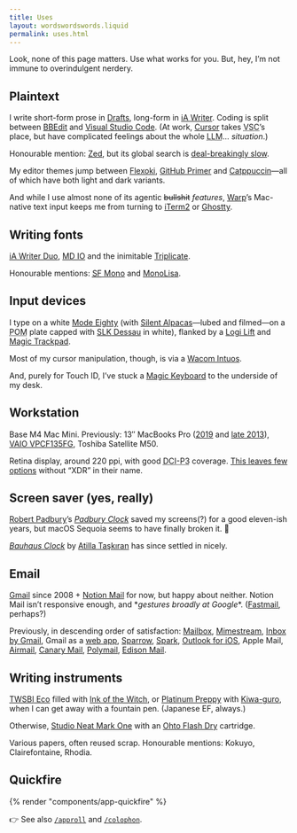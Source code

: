 ```yaml
---
title: Uses
layout: wordswordswords.liquid
permalink: uses.html
---
```


Look, none of this page matters. Use what works for you. But, hey, I’m not
immune to overindulgent nerdery.

## Plaintext

I write short-form prose in
<a href="https://getdrafts.com" rel="external nofollow" target="_blank">Drafts</a>,
long-form in
<a href="https://ia.net/writer" rel="external nofollow" target="_blank">iA&nbsp;Writer</a>.
Coding is split between
<a href="http://www.barebones.com/products/bbedit/index.html" rel="external nofollow" target="_blank">BBEdit</a>
and
<a href="https://code.visualstudio.com" rel="external nofollow" target="_blank">Visual
Studio Code</a>. <span class="dim">(At work,
<a href="https://www.cursor.com" rel="external nofollow" target="_blank">Cursor</a>
takes <abbr
title="Visual Studio Code">VSC</abbr>’s place, but have complicated feelings
about the whole <abbr title="Large Language Model">LLM</abbr>…
_situation_.)</span>

Honourable mention:
<a href="https://zed.dev" rel="external nofollow" target="_blank">Zed</a>, but
its global search is
<a href="https://github.com/zed-industries/zed/issues/4560" rel="external nofollow" target="_blank">deal-breakingly
slow</a>.

My editor themes jump between
<a href="https://stephango.com/flexoki" rel="external nofollow" target="_blank">Flexoki</a>,
<a href="https://github.com/primer/github-vscode-theme" rel="external nofollow" target="_blank">GitHub
Primer</a> and
<a href="https://catppuccin.com" rel="external nofollow" target="_blank">Catppuccin</a>&mdash;all
of which have both light and dark variants.

And while I use almost none of its agentic ~~bullshit~~ _features_,
<a href="https://www.warp.dev" rel="external nofollow" target="_blank">Warp</a>’s
Mac-native text input keeps me from turning to
<a href="https://iterm2.com" rel="external nofollow" target="_blank">iTerm2</a>
or
<a href="https://ghostty.org" rel="external nofollow" target="_blank">Ghostty</a>.

## Writing fonts

<a href="https://github.com/iaolo/iA-Fonts" rel="external nofollow" target="_blank">iA&nbsp;Writer
Duo</a>,
<a class="caps" href="https://mass-driver.com/typefaces/md-io" rel="external nofollow" target="_blank">MD&nbsp;IO</a>
and the inimitable
<a href="https://mbtype.com/fonts/triplicate/" rel="external nofollow" target="_blank">Triplicate</a>.

Honourable mentions:
<a href="https://developer.apple.com/fonts" rel="external nofollow" target="_blank"><abbr title="San Francisco">SF</abbr>&nbsp;Mono</a>
and
<a href="https://www.monolisa.dev" rel="external nofollow" target="_blank">MonoLisa</a>.

## Input devices

I type on a white
<a href="https://modedesigns.com/collections/eighty" rel="external nofollow" target="_blank">Mode
Eighty</a> (with
<a href="https://www.theremingoat.com/blog/silent-alpacas" rel="external nofollow" target="_blank">Silent
Alpacas</a>&mdash;lubed and filmed&mdash;on a
<abbr title="polyoxymethylene">POM</abbr> plate capped with
<a href="https://web.archive.org/web/20250115203739/https://www.slkdessau.com/" rel="external nofollow" target="_blank"><abbr>SLK</abbr>
Dessau</a> in white), flanked by a
<a href="https://www.logitech.com/shop/p/lift-vertical-ergonomic-mouse-mac" rel="external nofollow" target="_blank">Logi
Lift</a> and
<a href="https://support.apple.com/121932" rel="external nofollow" target="_blank">Magic
Trackpad</a>.

Most of my cursor manipulation, though, is via a
<a href="https://www.wacom.com/products/wacom-intuos-pro-2017" rel="external nofollow" target="_blank">Wacom
Intuos</a>.

And, purely for Touch&nbsp;ID, I’ve stuck a
<a href="https://support.apple.com/121954" rel="external nofollow" target="_blank">Magic
Keyboard</a> to the underside of my desk.

## Workstation

Base <span class="caps">M4</span> Mac Mini. <span class="dim">Previously: 13″
MacBooks Pro
(<a href="https://support.apple.com/en-us/111972" rel="external nofollow" target="_blank">2019</a>
and
<a href="https://support.apple.com/en-us/111946" rel="external nofollow" target="_blank">late
2013</a>),
<a class="caps" href="https://www.sony.co.nz/electronics/support/laptop-pc-vpc-series/vpcf135fg/specifications" rel="external nofollow" target="_blank">VAIO
VPCF135FG</a>, Toshiba Satellite <span class="caps">M50</span>.</span>

Retina display, around 220&nbsp;ppi, with good
<abbr title="Digital Cinema Initiatives P3">DCI-P3</abbr> coverage.
<a href="https://bjango.com/articles/macexternaldisplays2/" rel="external nofollow" target="_blank">This
leaves few options</a> without “<abbr>XDR</abbr>” in their name.

## Screen saver (yes, really)

<a href="https://dribbble.com/padbury" rel="external nofollow" target="_blank">Robert
Padbury</a>’s
<i><a href="https://web.archive.org/web/20140115195226/http://www.padbury.me/clock/" rel="external nofollow" target="_blank">Padbury
Clock</a></i> saved my screens<span class="caps">(?)</span> for a good
eleven-ish years, but macOS Sequoia seems to have finally broken it. 🥲

<i><a href="https://bauhausclock.com" rel="external nofollow" target="_blank">Bauhaus
Clock</a></i> by
<a href="https://atillataskiran.com" rel="external nofollow" target="_blank">Atilla
Taşkıran</a> has since settled in nicely.

## Email

<a href="https://workspace.google.com/products/gmail" rel="external nofollow" target="_blank">Gmail</a>
since <time datetime=2008>2008</time>
+&nbsp;<a href="https://www.notion.com/product/mail" rel="external nofollow" target="_blank">Notion
Mail</a> for now, but happy about neither. <span class="dim">Notion Mail isn’t
responsive enough, and \*<em style="font-family: var(--font-sans)">gestures
broadly at Google</em>\*.
(<a href="https://www.fastmail.com" rel="external nofollow" target="_blank">Fastmail</a>,
perhaps?)</span>

Previously, in descending order of satisfaction:
<a href="https://web.archive.org/web/20150830160717/http://www.mailboxapp.com" rel="external nofollow" target="_blank">Mailbox</a>,
<a href="https://mimestream.com" rel="external" target="_blank">Mimestream</a>,
<a href="https://www.theverge.com/2014/10/22/7041227/google-inbox-hands-on-this-feels-like-the-future-of-email" rel="external" target="_blank">Inbox
by Gmail</a>, Gmail as a
<a href="https://support.apple.com/en-nz/104996" rel="external" target="_blank">web
app</a>,
<a href="https://en.wikipedia.org/wiki/Sparrow_%28email_client%29" rel="external nofollow" target="_blank">Sparrow</a>,
<a href="https://sparkmailapp.com" rel="external nofollow" target="_blank">Spark</a>,
<a href="https://www.microsoft.com/microsoft-365/outlook-mobile-for-android-and-ios" rel="external nofollow" target="_blank">Outlook
for iOS</a>, Apple Mail,
<a href="https://airmailapp.com" rel="external nofollow" target="_blank">Airmail</a>,
<a href="https://canarymail.io" rel="external nofollow" target="_blank">Canary
Mail</a>,
<a href="https://polymail.io" rel="external nofollow" target="_blank">Polymail</a>,
<a href="https://www.edisonmail.com" rel="external nofollow" target="_blank">Edison
Mail</a>.

## Writing instruments

<a href="https://www.penaddict.com/blog/2016/1/24/twsbi-eco-fountain-pen-review" rel="external nofollow" target="_blank"><span class="caps">TWSBI</span>
Eco</a> filled with
<a href="https://mountainofink.com/blog/bungubox-ink-of-the-witch" rel="external nofollow" target="_blank">Ink
of the Witch</a>, or
<a href="https://www.penaddict.com/blog/2015/1/19/platinum-preppy-fountain-pen-02-ef-nib-review" rel="external nofollow" target="_blank">Platinum
Preppy</a> with
<a href="https://mountainofink.com/blog/sailor-kiwa-guro" rel="external nofollow" target="_blank">Kiwa-guro</a>,
when I can get away with a fountain pen. <span class="dim">(Japanese
<span class="caps">EF</span>, always.)</span>

Otherwise,
<a href="https://www.studioneat.com/products/markone" rel="external nofollow" target="_blank">Studio
Neat Mark One</a> with an
<a href="https://www.penaddict.com/blog/2019/10/14/ohto-flash-dry-gel-pen-refill-review" rel="external nofollow" target="_blank">Ohto
Flash Dry</a> cartridge.

Various papers, often reused scrap. <span class="dim">Honourable mentions:
Kokuyo, Clairefontaine, Rhodia.

## Quickfire

{% render "components/app-quickfire" %}

👉 See also [`/approll`](/approll) and [`/colophon`](/colophon).
